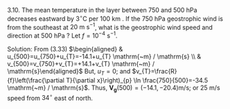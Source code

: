 3.10. The mean temperature in the layer between 750 and 500 hPa decreases eastward by $3^{\circ} \mathrm{C}$ per 100 km . If the 750 hPa geostrophic wind is from the southeast at $20 \mathrm{~m} \mathrm{~s}^{-1}$, what is the geostrophic wind speed and direction at 500 hPa ? Let $f=10^{-4} \mathrm{~s}^{-1}$.

Solution: From (3.33) $\begin{aligned} & u_{500}=u_{750}+u_{T}=-14.1+u_{T} \mathrm{~m} / \mathrm{s} \\ & v_{500}=v_{750}+v_{T}=+14.1+v_{T} \mathrm{~m} / \mathrm{s}\end{aligned}$
But, $u_{T}=0$; and $v_{T}=\frac{R}{f}\left(\frac{\partial T}{\partial x}\right)_{p} \ln \frac{750}{500}=-34.5 \mathrm{~m} / \mathrm{s}$.
Thus, $\mathbf{V}_{\mathbf{g}}(500)=(-14.1,-20.4) \mathrm{m} / \mathrm{s}$; or $25 \mathrm{~m} / \mathrm{s}$ speed from $34^{\circ}$ east of north.